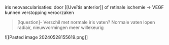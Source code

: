 iris neovascularisaties: door [[Uveïtis anterior]] of retinale ischemie -> VEGF
kunnen verstopping veroorzaken

> [!question]- Verschil met normale iris vaten?
> Normale vaten lopen radiair, nieuwvormingen meer willekeurig

![[Pasted image 20240528155619.png]]
